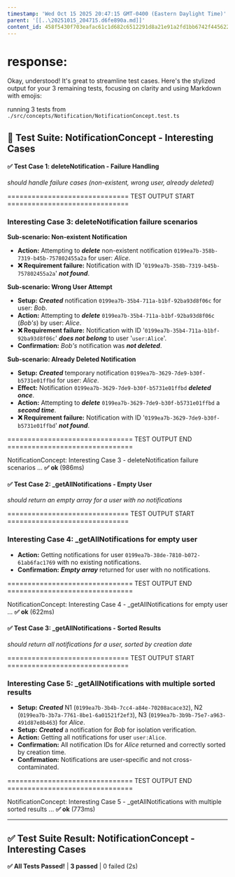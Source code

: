 ```yaml
---
timestamp: 'Wed Oct 15 2025 20:47:15 GMT-0400 (Eastern Daylight Time)'
parent: '[[..\20251015_204715.d6fe890a.md]]'
content_id: 458f5430f703eafac61c1d682c6512291d8a21e91a2fd1bb6742f4456224336b
---
```


# response:

Okay, understood! It's great to streamline test cases. Here's the stylized output for your 3 remaining tests, focusing on clarity and using Markdown with emojis:

running 3 tests from `./src/concepts/Notification/NotificationConcept.test.ts`

## 🧪 Test Suite: NotificationConcept - Interesting Cases

#### ✅ Test Case 1: deleteNotification - Failure Handling

*should handle failure cases (non-existent, wrong user, already deleted)*

\============================== TEST OUTPUT START ==============================

### Interesting Case 3: deleteNotification failure scenarios

**Sub-scenario: Non-existent Notification**

* **Action:** Attempting to ***delete*** non-existent notification `0199ea7b-358b-7319-b45b-757802455a2a` for user: *Alice*.
* **❌ Requirement failure:** Notification with ID '`0199ea7b-358b-7319-b45b-757802455a2a`' ***not found***.

**Sub-scenario: Wrong User Attempt**

* **Setup:** ***Created*** notification `0199ea7b-35b4-711a-b1bf-92ba93d8f06c` for user: *Bob*.
* **Action:** Attempting to ***delete*** `0199ea7b-35b4-711a-b1bf-92ba93d8f06c` (*Bob's*) by user: *Alice*.
* **❌ Requirement failure:** Notification with ID '`0199ea7b-35b4-711a-b1bf-92ba93d8f06c`' ***does not belong*** to user '`user:Alice`'.
* **Confirmation:** *Bob's* notification was ***not deleted***.

**Sub-scenario: Already Deleted Notification**

* **Setup:** ***Created*** temporary notification `0199ea7b-3629-7de9-b30f-b5731e01ffbd` for user: *Alice*.
* **Effect:** Notification `0199ea7b-3629-7de9-b30f-b5731e01ffbd` ***deleted once***.
* **Action:** Attempting to ***delete*** `0199ea7b-3629-7de9-b30f-b5731e01ffbd` a ***second time***.
* **❌ Requirement failure:** Notification with ID '`0199ea7b-3629-7de9-b30f-b5731e01ffbd`' ***not found***.

\=============================== TEST OUTPUT END ===============================

NotificationConcept: Interesting Case 3 - deleteNotification failure scenarios ... **✅ ok** (986ms)

#### ✅ Test Case 2: \_getAllNotifications - Empty User

*should return an empty array for a user with no notifications*

\============================== TEST OUTPUT START ==============================

### Interesting Case 4: \_getAllNotifications for empty user

* **Action:** Getting notifications for user `0199ea7b-38de-7810-b072-61ab6fac1769` with no existing notifications.
* **Confirmation:** ***Empty array*** returned for user with no notifications.

\=============================== TEST OUTPUT END ===============================

NotificationConcept: Interesting Case 4 - \_getAllNotifications for empty user ... **✅ ok** (622ms)

#### ✅ Test Case 3: \_getAllNotifications - Sorted Results

*should return all notifications for a user, sorted by creation date*

\============================== TEST OUTPUT START ==============================

### Interesting Case 5: \_getAllNotifications with multiple sorted results

* **Setup:** ***Created*** N1 (`0199ea7b-3b4b-7cc4-a84e-70208acace32`), N2 (`0199ea7b-3b7a-7761-8be1-6a01521f2ef3`), N3 (`0199ea7b-3b9b-75e7-a963-491d87e8b463`) for *Alice*.
* **Setup:** ***Created*** a notification for *Bob* for isolation verification.
* **Action:** Getting all notifications for user `user:Alice`.
* **Confirmation:** All notification IDs for *Alice* returned and correctly sorted by creation time.
* **Confirmation:** Notifications are user-specific and not cross-contaminated.

\=============================== TEST OUTPUT END ===============================

NotificationConcept: Interesting Case 5 - \_getAllNotifications with multiple sorted results ... **✅ ok** (773ms)

***

## ✅ Test Suite Result: NotificationConcept - Interesting Cases

**✅ All Tests Passed!** | **3 passed** | 0 failed (2s)
